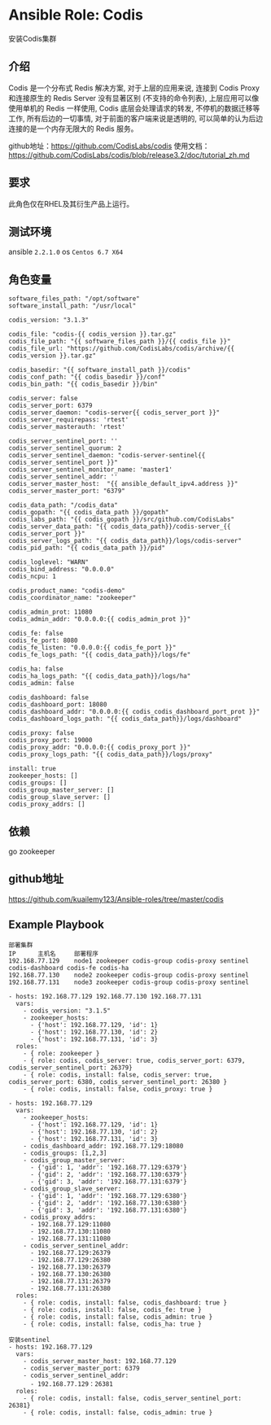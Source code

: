 # Ansible Role: Codis

安装Codis集群

## 介绍
Codis 是一个分布式 Redis 解决方案, 对于上层的应用来说, 连接到 Codis Proxy 和连接原生的 Redis Server 没有显著区别 (不支持的命令列表), 上层应用可以像使用单机的 Redis 一样使用, Codis 底层会处理请求的转发, 不停机的数据迁移等工作, 所有后边的一切事情, 对于前面的客户端来说是透明的, 可以简单的认为后边连接的是一个内存无限大的 Redis 服务。

github地址：https://github.com/CodisLabs/codis
使用文档：https://github.com/CodisLabs/codis/blob/release3.2/doc/tutorial_zh.md

## 要求

此角色仅在RHEL及其衍生产品上运行。

## 测试环境

ansible `2.2.1.0`
os `Centos 6.7 X64`

## 角色变量
	software_files_path: "/opt/software"
	software_install_path: "/usr/local"

	codis_version: "3.1.3"

	codis_file: "codis-{{ codis_version }}.tar.gz"
	codis_file_path: "{{ software_files_path }}/{{ codis_file }}"
	codis_file_url: "https://github.com/CodisLabs/codis/archive/{{ codis_version }}.tar.gz"

	codis_basedir: "{{ software_install_path }}/codis"
	codis_conf_path: "{{ codis_basedir }}/conf"
	codis_bin_path: "{{ codis_basedir }}/bin"

	codis_server: false
	codis_server_port: 6379
	codis_server_daemon: "codis-server{{ codis_server_port }}"
	codis_server_requirepass: 'rtest'
	codis_server_masterauth: 'rtest'

	codis_server_sentinel_port: ''
	codis_server_sentinel_quorum: 2
	codis_server_sentinel_daemon: "codis-server-sentinel{{ codis_server_sentinel_port }}"
	codis_server_sentinel_monitor_name: 'master1'
	codis_server_sentinel_addr: ''
	codis_server_master_host:  "{{ ansible_default_ipv4.address }}"
	codis_server_master_port: "6379"

	codis_data_path: "/codis_data"
	codis_gopath: "{{ codis_data_path }}/gopath" 
	codis_labs_path: "{{ codis_gopath }}/src/github.com/CodisLabs"
	codis_server_data_path: "{{ codis_data_path}}/codis-server_{{ codis_server_port }}"
	codis_server_logs_path: "{{ codis_data_path}}/logs/codis-server"
	codis_pid_path: "{{ codis_data_path }}/pid"

	codis_loglevel: "WARN"
	codis_bind_address: "0.0.0.0"
	codis_ncpu: 1

	codis_product_name: "codis-demo"
	codis_coordinator_name: "zookeeper"

	codis_admin_prot: 11080
	codis_admin_addr: "0.0.0.0:{{ codis_admin_prot }}"

	codis_fe: false
	codis_fe_port: 8080
	codis_fe_listen: "0.0.0.0:{{ codis_fe_port }}"
	codis_fe_logs_path: "{{ codis_data_path}}/logs/fe"

	codis_ha: false
	codis_ha_logs_path: "{{ codis_data_path}}/logs/ha"
	codis_admin: false

	codis_dashboard: false
	codis_dashboard_port: 18080
	codis_dashboard_addr: "0.0.0.0:{{ codis_codis_dashboard_port_prot }}"
	codis_dashboard_logs_path: "{{ codis_data_path}}/logs/dashboard"

	codis_proxy: false
	codis_proxy_port: 19000
	codis_proxy_addr: "0.0.0.0:{{ codis_proxy_port }}"
	codis_proxy_logs_path: "{{ codis_data_path}}/logs/proxy"

	install: true
	zookeeper_hosts: []
	codis_groups: []
	codis_group_master_server: []
	codis_group_slave_server: []
	codis_proxy_addrs: []
	
## 依赖

go
zookeeper

## github地址
https://github.com/kuailemy123/Ansible-roles/tree/master/codis

## Example Playbook

	部署集群
	IP		主机名		部署程序
	192.168.77.129    node1	zookeeper codis-group codis-proxy sentinel codis-dashboard codis-fe codis-ha
	192.168.77.130    node2	zookeeper codis-group codis-proxy sentinel
	192.168.77.131    node3	zookeeper codis-group codis-proxy sentinel
	 
    - hosts: 192.168.77.129 192.168.77.130 192.168.77.131
      vars:
        - codis_version: "3.1.5"
        - zookeeper_hosts:
          - {'host': 192.168.77.129, 'id': 1}
          - {'host': 192.168.77.130, 'id': 2}
          - {'host': 192.168.77.131, 'id': 3}
      roles:
        - { role: zookeeper }
        - { role: codis, codis_server: true, codis_server_port: 6379, codis_server_sentinel_port: 26379}
        - { role: codis, install: false, codis_server: true, codis_server_port: 6380, codis_server_sentinel_port: 26380 }
        - { role: codis, install: false, codis_proxy: true }

    - hosts: 192.168.77.129
      vars:
        - zookeeper_hosts:
          - {'host': 192.168.77.129, 'id': 1}
          - {'host': 192.168.77.130, 'id': 2}
          - {'host': 192.168.77.131, 'id': 3}
        - codis_dashboard_addr: 192.168.77.129:18080
        - codis_groups: [1,2,3] 
        - codis_group_master_server:
          - {'gid': 1, 'addr': '192.168.77.129:6379'}
          - {'gid': 2, 'addr': '192.168.77.130:6379'}
          - {'gid': 3, 'addr': '192.168.77.131:6379'}
        - codis_group_slave_server:
          - {'gid': 1, 'addr': '192.168.77.129:6380'}
          - {'gid': 2, 'addr': '192.168.77.130:6380'}
          - {'gid': 3, 'addr': '192.168.77.131:6380'}
        - codis_proxy_addrs:
          - 192.168.77.129:11080
          - 192.168.77.130:11080
          - 192.168.77.131:11080
        - codis_server_sentinel_addr:
          - 192.168.77.129:26379
          - 192.168.77.129:26380
          - 192.168.77.130:26379
          - 192.168.77.130:26380
          - 192.168.77.131:26379
          - 192.168.77.131:26380
      roles:
        - { role: codis, install: false, codis_dashboard: true }
        - { role: codis, install: false, codis_fe: true }
        - { role: codis, install: false, codis_admin: true }
        - { role: codis, install: false, codis_ha: true }
	
	安装sentinel
    - hosts: 192.168.77.129
      vars:
        - codis_server_master_host: 192.168.77.129
        - codis_server_master_port: 6379
        - codis_server_sentinel_addr: 
          - 192.168.77.129：26381
      roles:
        - { role: codis, install: false, codis_server_sentinel_port: 26381}
        - { role: codis, install: false, codis_admin: true }
